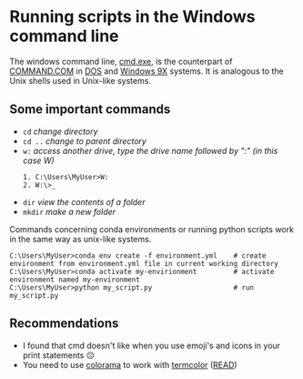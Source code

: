# Running scripts in the Windows command line

The windows command line, [cmd.exe](https://en.wikipedia.org/wiki/Cmd.exe), is the counterpart of [COMMAND.COM](https://en.wikipedia.org/wiki/COMMAND.COM) in [DOS](https://en.wikipedia.org/wiki/DOS) and [Windows 9X](https://en.wikipedia.org/wiki/Windows_9x) systems. It is analogous to the Unix shells used in Unix-like systems.

## Some important commands

- `cd` _change directory_
- `cd ..` _change to parent directory_
- `w:` _access another drive, type the drive name followed by ":" (in this case W)_
  ```
  1. C:\Users\MyUser>W:
  2. W:\>_
  ```
- `dir` _view the contents of a folder_
- `mkdir` _make a new folder_

Commands concerning conda environments or running python scripts work in the same way as unix-like systems.

```
C:\Users\MyUser>conda env create -f environment.yml    # create environment from environment.yml file in current working directory
C:\Users\MyUser>conda activate my-envirionment         # activate environment named my-environment
C:\Users\MyUser>python my_script.py                    # run my_script.py
```

## Recommendations

- I found that cmd doesn't like when you use emoji's and icons in your print statements 😔
- You need to use [colorama](https://pypi.org/project/colorama/) to work with [termcolor](https://pypi.org/project/termcolor/) ([READ](https://stackoverflow.com/questions/21858567/why-does-termcolor-output-control-characters-instead-of-colored-text-in-the-wind))
